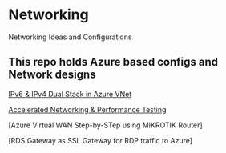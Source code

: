 # Networking
Networking Ideas and Configurations

## This repo holds Azure based configs and Network designs

[IPv6 & IPv4 Dual Stack in Azure VNet](https://github.com/verboompj/Networking/blob/master/IPv6%20%26%20IPv4%20Dual%20Stack%20in%20Azure%20VNet.mdd)

[Accelerated Networking & Performance Testing](https://github.com/verboompj/Networking/blob/master/Accelerated%20Networking%20&%20Performance%20Testing.md)

[Azure Virtual WAN Step-by-STep using MIKROTIK Router]

[RDS Gateway as SSL Gateway for RDP traffic to Azure]
